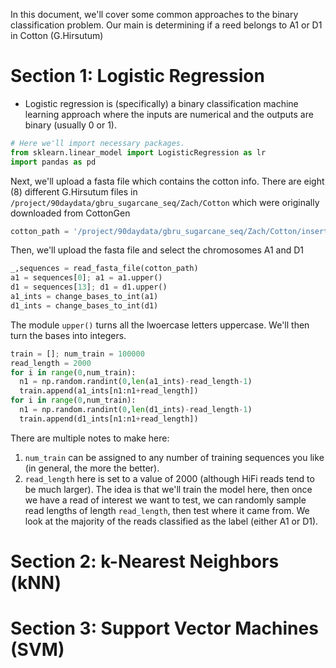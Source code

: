 In this document, we'll cover some common approaches to the binary classification problem.  Our  main is determining if a reed belongs to A1 or D1 in Cotton (G.Hirsutum)


# Section 1: Logistic Regression
- Logistic regression is (specifically) a binary classification machine learning approach where the inputs are numerical and the outputs are binary (usually 0 or 1).

```python
# Here we'll import necessary packages.
from sklearn.linear_model import LogisticRegression as lr
import pandas as pd
```

Next, we'll upload a fasta file which contains the cotton info.  There are eight (8) different G.Hirsutum files in ```/project/90daydata/gbru_sugarcane_seq/Zach/Cotton``` which were originally downloaded from CottonGen
```python
cotton_path = '/project/90daydata/gbru_sugarcane_seq/Zach/Cotton/insert_cotton_file_of_interest_here.fa'
```

Then, we'll upload the fasta file and select the chromosomes A1 and D1
```python
_,sequences = read_fasta_file(cotton_path)
a1 = sequences[0]; a1 = a1.upper()
d1 = sequences[13]; d1 = d1.upper()
a1_ints = change_bases_to_int(a1)
d1_ints = change_bases_to_int(d1)
```
The module ```upper()``` turns all the lwoercase letters uppercase.  We'll then turn the bases into integers.  

```python
train = []; num_train = 100000
read_length = 2000
for i in range(0,num_train):
  n1 = np.random.randint(0,len(a1_ints)-read_length-1)
  train.append(a1_ints[n1:n1+read_length])
for i in range(0,num_train):
  n1 = np.random.randint(0,len(d1_ints)-read_length-1)
  train.append(d1_ints[n1:n1+read_length])
```

There are multiple notes to make here:
1.  ```num_train``` can be assigned to any number of training sequences you like (in general, the more the better).
2.  ```read_length``` here is set to a value of 2000 (although HiFi reads tend to be much larger).  The idea is that we'll train the model here, then once we have a read of interest we want to test, we can randomly sample read lengths of length ```read_length```, then test where it came from.  We look at the majority of the reads classified as the label (either A1 or D1).

# Section 2:  k-Nearest Neighbors (kNN)




# Section 3:  Support Vector Machines (SVM)
